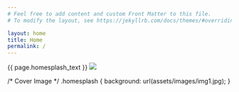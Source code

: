 ```yaml
---
# Feel free to add content and custom Front Matter to this file.
# To modify the layout, see https://jekyllrb.com/docs/themes/#overriding-theme-defaults

layout: home
title: Home
permalink: /
---
```


<div class="homesplash">
  {{ page.homesplash_text }}
  <img class="feature-img" src="{{ 'assets/images/img1.jpg' | relative_url }}" />
</div>
<!-- ![home splash1]({{ site.url }}/assets/images/img1.jpg) -->

/* Cover Image */
.homesplash {
  background: url(assets/images/img1.jpg);
}